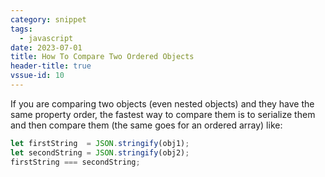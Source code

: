 ```yaml
---
category: snippet
tags:
  - javascript
date: 2023-07-01
title: How To Compare Two Ordered Objects
header-title: true
vssue-id: 10
---
```


If you are comparing two objects (even nested objects) and they have the same property order, the fastest way to compare them is to serialize them and then compare them (the same goes for an ordered array) like:

```javascript
let firstString  = JSON.stringify(obj1);
let secondString = JSON.stringify(obj2);
firstString === secondString;
```
